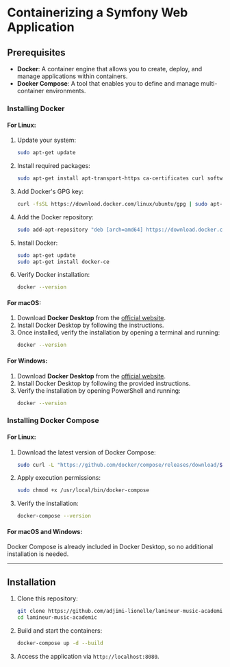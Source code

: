 
# Containerizing a Symfony Web Application

## Prerequisites
- **Docker**: A container engine that allows you to create, deploy, and manage applications within containers.
- **Docker Compose**: A tool that enables you to define and manage multi-container environments.

### Installing Docker
#### For Linux:
1. Update your system:
   ```bash
   sudo apt-get update
   ```

2. Install required packages:
   ```bash
   sudo apt-get install apt-transport-https ca-certificates curl software-properties-common
   ```

3. Add Docker's GPG key:
   ```bash
   curl -fsSL https://download.docker.com/linux/ubuntu/gpg | sudo apt-key add -
   ```

4. Add the Docker repository:
   ```bash
   sudo add-apt-repository "deb [arch=amd64] https://download.docker.com/linux/ubuntu $(lsb_release -cs) stable"
   ```

5. Install Docker:
   ```bash
   sudo apt-get update
   sudo apt-get install docker-ce
   ```

6. Verify Docker installation:
   ```bash
   docker --version
   ```

#### For macOS:
1. Download **Docker Desktop** from the [official website](https://www.docker.com/products/docker-desktop).
2. Install Docker Desktop by following the instructions.
3. Once installed, verify the installation by opening a terminal and running:
   ```bash
   docker --version
   ```

#### For Windows:
1. Download **Docker Desktop** from the [official website](https://www.docker.com/products/docker-desktop).
2. Install Docker Desktop by following the provided instructions.
3. Verify the installation by opening PowerShell and running:
   ```bash
   docker --version
   ```

### Installing Docker Compose
#### For Linux:
1. Download the latest version of Docker Compose:
   ```bash
   sudo curl -L "https://github.com/docker/compose/releases/download/$(curl -s https://api.github.com/repos/docker/compose/releases/latest | grep -Po '"tag_name": "\K.*\d')" /usr/local/bin/docker-compose
   ```

2. Apply execution permissions:
   ```bash
   sudo chmod +x /usr/local/bin/docker-compose
   ```

3. Verify the installation:
   ```bash
   docker-compose --version
   ```

#### For macOS and Windows:
Docker Compose is already included in Docker Desktop, so no additional installation is needed.

---

## Installation

1. Clone this repository:
   ```bash
   git clone https://github.com/adjimi-lionelle/lamineur-music-academic.git
   cd lamineur-music-academic
   ```

2. Build and start the containers:
   ```bash
   docker-compose up -d --build
   ```

3. Access the application via `http://localhost:8080`.
